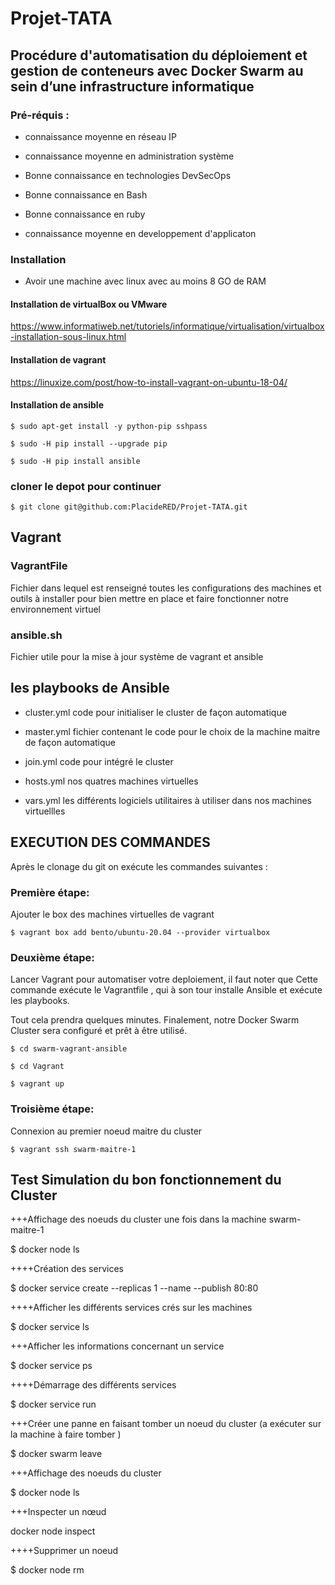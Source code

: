 # Projet-TATA



## Procédure d'automatisation du déploiement et gestion  de conteneurs avec Docker Swarm au sein d’une infrastructure informatique



### Pré-réquis : 

 * connaissance moyenne en réseau IP

 * connaissance moyenne en administration système

 * Bonne connaissance en technologies DevSecOps

 * Bonne connaissance en Bash 

 * Bonne connaissance en ruby

 * connaissance moyenne en developpement d'applicaton


### Installation

 * Avoir une machine avec linux avec au moins 8 GO de RAM

#### Installation de virtualBox ou VMware 

https://www.informatiweb.net/tutoriels/informatique/virtualisation/virtualbox-installation-sous-linux.html

#### Installation de vagrant
https://linuxize.com/post/how-to-install-vagrant-on-ubuntu-18-04/


#### Installation de ansible

```
$ sudo apt-get install -y python-pip sshpass

$ sudo -H pip install --upgrade pip

$ sudo -H pip install ansible
```

### cloner le depot pour continuer 

```
$ git clone git@github.com:PlacideRED/Projet-TATA.git
```

##  Vagrant 

### VagrantFile 
Fichier dans lequel est renseigné toutes les configurations des machines et outils à installer 
pour bien mettre en place et faire fonctionner notre environnement virtuel

### ansible.sh 

Fichier utile pour la mise à jour système de vagrant et ansible 


## les playbooks de Ansible 

* cluster.yml code pour initialiser le cluster de façon automatique 

* master.yml fichier contenant le code pour le choix de la machine maitre de façon automatique

* join.yml code pour intégré le cluster 

* hosts.yml nos quatres machines virtuelles 

* vars.yml les différents logiciels utilitaires à utiliser dans nos machines virtuellles 


## EXECUTION DES COMMANDES

Après le clonage du git on exécute les commandes suivantes :

### Première étape:

 Ajouter le box des machines virtuelles de vagrant 
 
```
$ vagrant box add bento/ubuntu-20.04 --provider virtualbox
```


### Deuxième étape: 

Lancer Vagrant pour automatiser votre deploiement, il faut noter que Cette 
commande exécute le Vagrantfile , qui à son tour  installe Ansible et exécute les playbooks.

Tout cela prendra quelques minutes. Finalement, notre Docker Swarm Cluster sera configuré et prêt à être utilisé. 

```
$ cd swarm-vagrant-ansible

$ cd Vagrant

$ vagrant up

```

### Troisième étape:
Connexion au premier noeud maitre du cluster

```
$ vagrant ssh swarm-maitre-1

```

## Test Simulation du bon fonctionnement du Cluster


+++Affichage des noeuds du cluster une fois dans la machine swarm-maitre-1

$ docker node ls

++++Création des services 

$ docker service create --replicas 1 --name  <NOM SERVICE>  --publish 80:80 


++++Afficher les différents services crés sur les machines 

$ docker service ls 

+++Afficher les informations concernant un service

$ docker service ps  <NOM SERVICE>
 
++++Démarrage des différents services 

$ docker service run
 
+++Créer une panne en faisant tomber un noeud du cluster (a exécuter sur la machine à faire tomber )
 
 $ docker swarm leave
 
 +++Affichage des noeuds du cluster 
 
$ docker node ls

 +++Inspecter un nœud
 
docker node inspect <NOM NOEUD> 
 
 ++++Supprimer un noeud 
 
 $ docker node rm 

